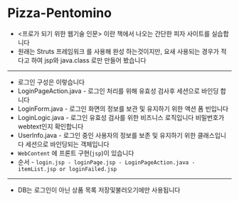 # Pizza-Pentomino
- <프로가 되기 위한 웹기술 인문> 이란 책에서 나오는 간단한 피자 사이트를 실습합니다
- 원래는 Struts 프레임워크 를 사용해 완성 하는것이지만, 요새 사용되는 경우가 적다고 하여 jsp와 java.class 로만 만들어 봤습니다
---
- 로그인 구성은 이렇습니다
- LoginPageAction.java - 로그인 처리를 위해 유효성 검사후 세션으로 바인딩 합니다
- LoginForm.java - 로그인 화면의 정보를 보관 및 유지하기 위한 액션 폼 빈입니다
- LoginLogic.java - 로그인 유효성 검사를 위한 비즈니스 로직입니다 비밀번호가 webtext인지 확인합니다
- UserInfo.java - 로그인 중인 사용자의 정보를 보존 및 유지하기 위한 클래스입니다 세션으로 바인딩되는 객체입니다
- `WebContent` 에 프론트 구현(`jsp`)이 있습니다
- 순서 - `login.jsp - loginPage.jsp - LoginPageAction.java - itemList.jsp or loginFailed.jsp`
---
- DB는 로그인이 아닌 상품 목록 저장및불러오기에만 사용됩니다
